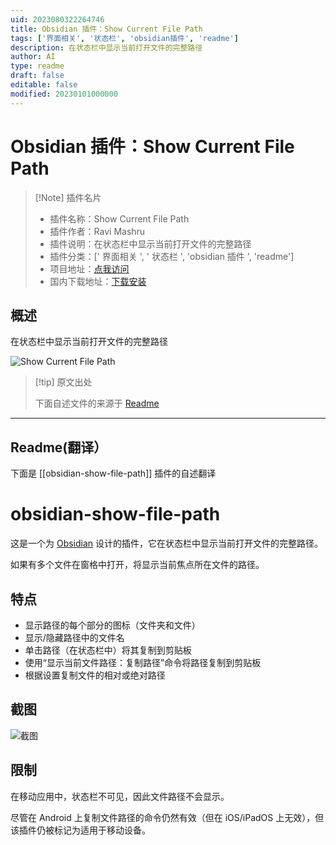 ```yaml
---
uid: 2023080322264746
title: Obsidian 插件：Show Current File Path
tags: ['界面相关', '状态栏', 'obsidian插件', 'readme']
description: 在状态栏中显示当前打开文件的完整路径
author: AI
type: readme
draft: false
editable: false
modified: 20230101000000
---
```


# Obsidian 插件：Show Current File Path

> [!Note] 插件名片
> - 插件名称：Show Current File Path
> - 插件作者：Ravi Mashru
> - 插件说明：在状态栏中显示当前打开文件的完整路径
> - 插件分类：[' 界面相关 ', ' 状态栏 ', 'obsidian 插件 ', 'readme']
> - 项目地址：[点我访问](https://github.com/ravimashru/obsidian-show-file-path)
> - 国内下载地址：[下载安装](https://pkmer.cn/products/plugin/pluginMarket/?obsidian-show-file-path)

## 概述

在状态栏中显示当前打开文件的完整路径

![Show Current File Path](https://cdn.pkmer.cn/covers/obsidian-show-file-path.png!pkmer)

> [!tip] 原文出处
>
>下面自述文件的来源于 [Readme](https://ghproxy.net/https://raw.githubusercontent.com/ravimashru/obsidian-show-file-path/main/README.md)

---

## Readme(翻译）

下面是 [[obsidian-show-file-path]] 插件的自述翻译

# obsidian-show-file-path

这是一个为 [Obsidian](https://obsidian.md/) 设计的插件，它在状态栏中显示当前打开文件的完整路径。

如果有多个文件在窗格中打开，将显示当前焦点所在文件的路径。

## 特点

- 显示路径的每个部分的图标（文件夹和文件）
- 显示/隐藏路径中的文件名
- 单击路径（在状态栏中）将其复制到剪贴板
- 使用“显示当前文件路径：复制路径”命令将路径复制到剪贴板
- 根据设置复制文件的相对或绝对路径

## 截图

![截图](images/screenshot.png)

## 限制

在移动应用中，状态栏不可见，因此文件路径不会显示。

尽管在 Android 上复制文件路径的命令仍然有效（但在 iOS/iPadOS 上无效），但该插件仍被标记为适用于移动设备。
